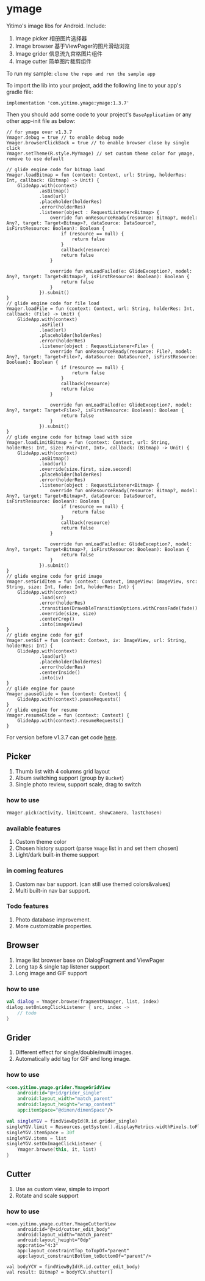 # ymage

Yitimo's image libs for Android. Include:

1. Image picker 相册图片选择器
2. Image browser 基于ViewPager的图片滑动浏览
3. Image grider 信息流九宫格图片组件
4. Image cutter 简单图片裁剪组件


To run my sample: ``clone the repo and run the sample app``

To import the lib into your project, add the following line to your app's gradle file:

```
implementation 'com.yitimo.ymage:ymage:1.3.7'
```

Then you should add some code to your project's ``BaseApplication`` or any other app-init file as below:

```
// for ymage over v1.3.7
Ymager.debug = true // to enable debug mode
Ymager.browserClickBack = true // to enable browser close by single click
Ymager.setTheme(R.style.MyYmage) // set custom theme color for ymage, remove to use default

// glide engine code for bitmap load
Ymager.loadBitmap = fun (context: Context, url: String, holderRes: Int, callback: (Bitmap) -> Unit) {
    GlideApp.with(context)
            .asBitmap()
            .load(url)
            .placeholder(holderRes)
            .error(holderRes)
            .listener(object : RequestListener<Bitmap> {
                override fun onResourceReady(resource: Bitmap?, model: Any?, target: Target<Bitmap>?, dataSource: DataSource?, isFirstResource: Boolean): Boolean {
                    if (resource == null) {
                        return false
                    }
                    callback(resource)
                    return false
                }

                override fun onLoadFailed(e: GlideException?, model: Any?, target: Target<Bitmap>?, isFirstResource: Boolean): Boolean {
                    return false
                }
            }).submit()
}
// glide engine code for file load
Ymager.loadFile = fun (context: Context, url: String, holderRes: Int, callback: (File) -> Unit) {
    GlideApp.with(context)
            .asFile()
            .load(url)
            .placeholder(holderRes)
            .error(holderRes)
            .listener(object : RequestListener<File> {
                override fun onResourceReady(resource: File?, model: Any?, target: Target<File>?, dataSource: DataSource?, isFirstResource: Boolean): Boolean {
                    if (resource == null) {
                        return false
                    }
                    callback(resource)
                    return false
                }

                override fun onLoadFailed(e: GlideException?, model: Any?, target: Target<File>?, isFirstResource: Boolean): Boolean {
                    return false
                }
            }).submit()
}
// glide engine code for bitmap load with size
Ymager.loadLimitBitmap = fun (context: Context, url: String, holderRes: Int, size: Pair<Int, Int>, callback: (Bitmap) -> Unit) {
    GlideApp.with(context)
            .asBitmap()
            .load(url)
            .override(size.first, size.second)
            .placeholder(holderRes)
            .error(holderRes)
            .listener(object : RequestListener<Bitmap> {
                override fun onResourceReady(resource: Bitmap?, model: Any?, target: Target<Bitmap>?, dataSource: DataSource?, isFirstResource: Boolean): Boolean {
                    if (resource == null) {
                        return false
                    }
                    callback(resource)
                    return false
                }

                override fun onLoadFailed(e: GlideException?, model: Any?, target: Target<Bitmap>?, isFirstResource: Boolean): Boolean {
                    return false
                }
            }).submit()
}
// glide engine code for grid image
Ymager.setGridItem = fun (context: Context, imageView: ImageView, src: String, size: Int, fade: Int, holderRes: Int) {
    GlideApp.with(context)
            .load(src)
            .error(holderRes)
            .transition(DrawableTransitionOptions.withCrossFade(fade))
            .override(size, size)
            .centerCrop()
            .into(imageView)
}
// glide engine code for gif
Ymager.setGif = fun (context: Context, iv: ImageView, url: String, holderRes: Int) {
    GlideApp.with(context)
            .load(url)
            .placeholder(holderRes)
            .error(holderRes)
            .centerInside()
            .into(iv)
}
// glide engine for pause
Ymager.pauseGlide = fun (context: Context) {
    GlideApp.with(context).pauseRequests()
}
// glide engine for resume
Ymager.resumeGlide = fun (context: Context) {
    GlideApp.with(context).resumeRequests()
}
```

For version before v1.3.7 can get code [here](https://github.com/yitimo/ymage/blob/2ded3728d0a1b3434d438f1d1e0402313cead702/sample/src/main/java/com/yitimo/ymage/sample/BaseApplication.kt).

## Picker

1. Thumb list with 4 columns grid layout
2. Album switching support (group by ``Bucket``)
3. Single photo review, support scale, drag to switch

### how to use

``` kotlin
Ymager.pick(activity, limitCount, showCamera, lastChosen)
```

### available features

1. Custom theme color
2. Chosen history support (parse ``Ymage`` list in and set them chosen)
3. Light/dark built-in theme support

### in coming features

1. Custom nav bar support. (can still use themed colors&values)
2. Multi built-in nav bar support.

### Todo features

1. Photo database improvement.
2. More customizable properties.

## Browser

1. Image list browser base on DialogFragment and ViewPager
2. Long tap & single tap listener support
3. Long image and GIF support

### how to use

``` kotlin
val dialog = Ymager.browse(fragmentManager, list, index)
dialog.setOnLongClickListener { src, index ->
    // todo
}
```

## Grider

1. Different effect for single/double/multi images.
2. Automatically add tag for GIF and long image.

### how to use

``` xml
<com.yitimo.ymage.grider.YmageGridView
    android:id="@+id/grider_single"
    android:layout_width="match_parent"
    android:layout_height="wrap_content"
    app:itemSpace="@dimen/dimenSpace"/>
```

``` kotlin
val singleYGV = findViewById(R.id.grider_single)
singleYGV.limit = Resources.getSystem().displayMetrics.widthPixels.toFloat()
singleYGV.itemSpace = 30f
singleYGV.items = list
singleYGV.setOnImageClickListener {
    Ymager.browse(this, it, list)
}
```

## Cutter

1. Use as custom view, simple to import
2. Rotate and scale support

### how to use

```
<com.yitimo.ymage.cutter.YmageCutterView
    android:id="@+id/cutter_edit_body"
    android:layout_width="match_parent"
    android:layout_height="0dp"
    app:ratio="4:3"
    app:layout_constraintTop_toTopOf="parent"
    app:layout_constraintBottom_toBottomOf="parent"/>
```

```
val bodyYCV = findViewById(R.id.cutter_edit_body)
val result: Bitmap? = bodyYCV.shutter()
```

